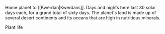 Home planet to [[Kwerdan|Kwerdans]]. Days and nights here last 30 solar days each, for a grand total of sixty days. The planet's land is made up of several desert continents and its oceans that are high in nutritious minerals.

Plant life 